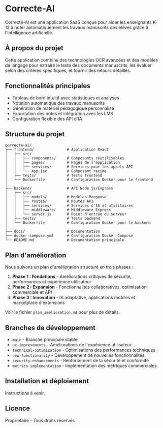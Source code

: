 # Correcte-AI

Correcte-AI est une application SaaS conçue pour aider les enseignants K-12 à noter automatiquement les travaux manuscrits des élèves grâce à l'intelligence artificielle.

## À propos du projet

Cette application combine des technologies OCR avancées et des modèles de langage pour extraire le texte des documents manuscrits, les évaluer selon des critères spécifiques, et fournir des retours détaillés.

## Fonctionnalités principales

- Tableau de bord intuitif avec statistiques et analyses
- Notation automatique des travaux manuscrits
- Génération de matériel pédagogique personnalisé
- Exportation des notes et intégration avec les LMS
- Configuration flexible des API d'IA

## Structure du projet

```
correcte-ai/
├── frontend/               # Application React
│   ├── src/
│   │   ├── components/     # Composants réutilisables
│   │   ├── pages/          # Pages de l'application
│   │   ├── services/       # Services pour les appels API
│   │   └── App.jsx         # Composant racine
│   ├── tests/              # Tests frontend
│   └── Dockerfile          # Configuration Docker pour le frontend
│
├── backend/                # API Node.js/Express
│   ├── src/
│   │   ├── models/         # Modèles Mongoose
│   │   ├── routes/         # Routes API
│   │   ├── services/       # Services d'IA et utilitaires
│   │   ├── middleware/     # Middleware Express
│   │   └── server.js       # Point d'entrée du serveur
│   ├── tests/              # Tests backend
│   └── Dockerfile          # Configuration Docker pour le backend
│
├── docs/                   # Documentation
├── docker-compose.yml      # Configuration Docker Compose
└── README.md               # Documentation principale
```

## Plan d'amélioration

Nous suivons un plan d'amélioration structuré en trois phases :

1. **Phase 1 : Fondations** - Améliorations critiques de sécurité, performances et expérience utilisateur
2. **Phase 2 : Expansion** - Fonctionnalités collaboratives, optimisation commerciale et API
3. **Phase 3 : Innovation** - IA adaptative, applications mobiles et marketplace d'extensions

Voir le fichier `plan_amelioration.md` pour plus de détails.

## Branches de développement

- `main` - Branche principale stable
- `ux-improvements` - Améliorations de l'expérience utilisateur
- `technical-optimization` - Optimisations des performances techniques
- `new-functionality` - Développement de nouvelles fonctionnalités
- `security-enhancements` - Renforcement de la sécurité et conformité
- `metrics-implementation` - Implémentation des métriques commerciales

## Installation et déploiement

Instructions à venir.

## Licence

Propriétaire - Tous droits réservés
